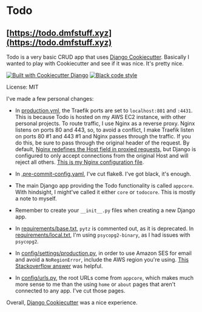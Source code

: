 # Todo
## [https://todo.dmfstuff.xyz](https://todo.dmfstuff.xyz)


Todo is a very basic CRUD app that uses [Django Cookiecutter](https://github.com/cookiecutter/cookiecutter-django).
Basically I wanted to play with Cookiecutter and see if it was nice. It's pretty nice.

[![Built with Cookiecutter Django](https://img.shields.io/badge/built%20with-Cookiecutter%20Django-ff69b4.svg?logo=cookiecutter)](https://github.com/cookiecutter/cookiecutter-django/)
[![Black code style](https://img.shields.io/badge/code%20style-black-000000.svg)](https://github.com/ambv/black)

License: MIT

I've made a few personal changes:
* In [production.yml](https://github.com/DaveFriedman/todo/blob/master/production.yml), the Traefik ports are set to `localhost:801` and `:4431`. This
  is because Todo is hosted on my AWS EC2 instance, with other personal
  projects. To route traffic, I use Nginx as a reverse proxy. Nginx listens on
  ports 80 and 443, so, to avoid a conflict, I make Traefik listen on ports 80
  #1 and 443 #1 and Nginx passes through the traffic.
  If you do this, be sure to pass through the original header of the request. By
  default, [Nginx redefines the Host field in proxied
  requests](https://docs.nginx.com/nginx/admin-guide/web-server/reverse-proxy/),
  but Django is configured to only accept connections from the original Host and
  will reject all others. [This is my Nginx configuration file](https://github.com/DaveFriedman/todo/blob/master/todo.dmfstuff.xyz).

* In
  [.pre-commit-config.yaml](https://github.com/DaveFriedman/todo/blob/master/.pre-commit-config.yaml),
  I've cut flake8. I've got black, it's enough.

* The main Django app providing the Todo functionality is called `appcore`. With
  hindsight, I might've called it either `core` or `todocore`. This is mostly a
  note to myself.

* Remember to create your `__init__.py` files when creating a new Django app.

* In
  [requirements/base.txt](https://github.com/DaveFriedman/todo/blob/master/requirements/base.txt),
  `pytz` is commented out, as it is deprecated. In
  [requirements/local.txt](https://github.com/DaveFriedman/todo/blob/master/requirements/local.txt),
  I'm using `psycopg2-binary`, as I had issues with `psycopg2`.

* In
  [config/settings/production.py](https://github.com/DaveFriedman/todo/blob/master/config/settings/production.py),
  in order to use Amazon SES for email and avoid a `NoRegionError`, include the
  AWS region you're using. [This Stackoverflow
  answer](https://stackoverflow.com/a/68776536/6775693) was helpful.

* In [config/urls.py](), the root URLs come from `appcore`, which makes much
  more sense to me than the using `home` or `about` pages that aren't connected
  to any app. I've cut those pages.

Overall, [Django
Cookiecutter](https://github.com/cookiecutter/cookiecutter-django) was a nice experience.
